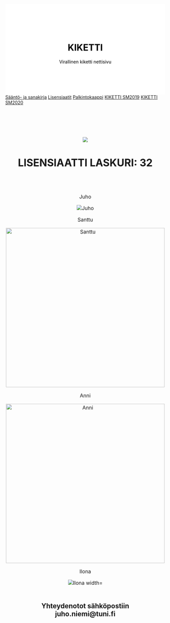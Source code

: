 <!DOCTYPE html>
<html lang="en">
<head>
<meta charset="UTF-8">
<meta name="viewport" content="width=device-width, initial-scale=1">
<style>
.header {
  padding: 80px; 
  text-align: center; 
  background: #FFFF; 
  color: black; 
  
}


.header h1 {
  font-size: 40px;
}

.navbar {
  overflow: hidden; 
  background-color: #FFFF; 
  color: black;
}

.navbar a {
  float: left; 
  display: block; 
  color: black; 
  text-align: center; 
  padding: 14px 20px; 
  text-decoration: none; 
  margin-left:30px;
}


.navbar a.right {
  float: right; 
}

.navbar a:hover {
  color: black; 
  text-decoration: underline;
}
.footer {
  padding: 20px; 
  text-align: center;  
}
.runko {
	margin-top:100px; 
	text-align:center;
    img-width:200px;
    font-size:16px;
}

</head>
</style>
<body>
<div class="header">
  <h1>KIKETTI</h1>
  <p>Virallinen kiketti nettisivu</p>
</div>
<div class="navbar">
  <a href="#">Sääntö- ja sanakirja</a>
  <a href="#">Lisensiaatit</a>
  <a href="#">Palkintokaappi</a>
  <a href="#">KIKETTI SM2019</a>
  <a href="#">KIKETTI SM2020</a> 
</div>
<div class="runko">
<img src="http://i.picasion.com/gl/89/cmuQ.gif">
<h1>LISENSIAATTI LASKURI: 32</h1>
<br /><br />
  <p>Juho</p>
  <img src="https://66.media.tumblr.com/bb965c1ca4425e6dcef3893fa345e060/tumblr_inline_pnaoc9dCTa1saay1z_500.jpg" alt="Juho">
  <p>Santtu</p>
  <img src="https://66.media.tumblr.com/54e58ab47a0e0725318e8a62e29a76b5/tumblr_inline_pnao8k8smF1saay1z_500.jpg" alt="Santtu" width="500">
  <p>Anni</p>
  <img src="https://66.media.tumblr.com/41a4f9333b0bc0c024bd41ebe57a203d/tumblr_inline_pnaodknxGD1saay1z_500.jpg" alt="Anni" width="500">
  <p>Ilona</p>
  <img src="https://66.media.tumblr.com/8b52f463a6ad08a2cfc84d70f36a7e95/tumblr_inline_px5j7hsQ4Y1saay1z_500.png" alt="Ilona width="500"">
</div>
<div class="footer">
  <h2>Yhteydenotot sähköpostiin juho.niemi@tuni.fi</h2>
</div>
</body>


